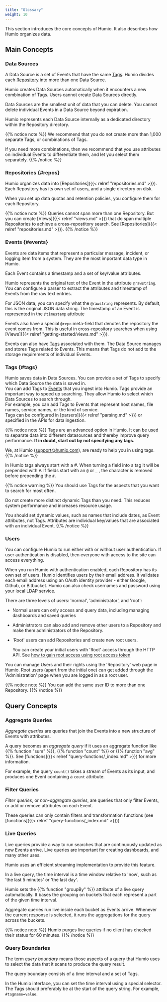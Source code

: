 ```yaml
---
title: "Glossary"
weight: 10
---
```

This section introduces the core concepts of Humio. It also describes how Humio organizes data.

## Main Concepts

### Data Sources

A Data Source is a set of Events that have the same [Tags](#tags).
Humio divides each [Repository](#repos) into more than one Data Source.

Humio creates Data Sources automatically when it encounters a new combination of Tags. Users cannot create Data Sources directly.

Data Sources are the smallest unit of data that you can delete.
You cannot delete individual Events in a Data Source beyond expiration.<!--GRW: I'm not sure what 'beyond expiration' means. -->

Humio represents each Data Source internally as a dedicated directory within the Repository directory.

{{% notice note %}}
We recommend that you do not create more than 1,000 separate Tags, or combinations of Tags.

If you need more combinations, then we recommend that you use attributes on individual Events to differentiate them, and let you select them separately.
{{% /notice %}}

### Repositories {#repos}

Humio organizes data into [Repositories]({{< relref "repositories.md" >}}).
Each Repository has its own set of users, and a single directory on disk.

When you set up data quotas and retention policies, you configure them for each Repository.

{{% notice note %}}
Queries cannot span more than one Repository. But you can create
[Views]({{< relref "views.md" >}})
that do span multiple Repositories to achieve a cross-repostitory search.
See [Repositories]({{< relref "repositories.md" >}}).
{{% /notice %}}

### Events {#events}

Events are data items that represent a particular message, incident, or logging item from a system. They are the most important data type in Humio.

Each Event contains a timestamp and a set of key/value attributes.

Humio represents the original text of the Event in the attribute `@rawstring`.
You can configure a parser to extract the attributes and timestamp of Events from the raw text entries.

For JSON data, you can specify what the `@rawstring` represents. By default, this is the original JSON data string.
The timestamp of an Event is represented in the `@timestamp` attribute

Events also have a special `@repo` meta-field that denotes the repository the event comes from.
This is useful in cross-repository searches when using [Views]({{< relref "getting-started/views.md" >}}).

Events can also have [Tags](#tags) associated with them.
The Data Source manages and stores Tags related to Events. This means that Tags do not add to the storage requirements of individual Events.

### Tags {#tags}

Humio saves data in Data Sources. You can provide a set of Tags to specify which Data Source the data is saved in.  
You can add Tags to [Events](#events) that you ingest into Humio.
Tags provide an important way to speed up searching. They allow Humio to select which Data Sources to search through.     
For example, you can add Tags to Events that represent host names, file names, service names, or the kind of service.  
Tags can be configured in [parsers]({{< relref "parsing.md" >}}) or specified in the APIs for data ingestion.

{{% notice note %}}
Tags are an advanced option in Humio. It can be used to separate data into different datasources and thereby improve query performance.
**If in doubt, start out by not specifying any tags.**

We, at Humio (support@humio.com), are ready to help you in using tags.
{{% /notice %}}

In Humio tags always start with a #. When turning a field into a tag it will be
prepended with `#`.
If fields start with an `@` or `_` , the character is removed before prepending
the `#`.

{{% notice warning %}}
You should use Tags for the aspects that you want to search for most often.

Do not create more distinct dynamic Tags than you need. This reduces system
performance and increases resource usage.

You should set dynamic values, such as names that include dates, as Event
attributes, not Tags. Attributes are individual key/values that are associated
with an individual Event.
{{% /notice %}}

### Users

You can configure Humio to run either with or without user authentication.
If user authentication is disabled, then everyone with access to the site can
access everything.

When you run Humio with authentication enabled, each Repository has its own set of users.
Humio identifies users by their email address. It validates each email address
using an OAuth identity provider - either Google, Github, or Bitbucket. Humio
can also check usernames and password using your local LDAP service.

There are three levels of users: 'normal', 'administrator', and 'root':

* Normal users can only access and query data, including managing dashboards and saved queries
* Administrators can also add and remove other users to a Repository and make them administrators of the Repository.
* 'Root' users can add Repositories and create new root users.

  You can create your initial users with 'Root' access through the HTTP API. See [how to gain root access using root access token](/operation/installation/authentication/#root-token)

You can manage Users and their rights using the 'Repository' web page in Humio. Root users (apart from the initial one) can get added through the 'Administration' page when you are logged in as a root user.

{{% notice note %}}
You can add the same user ID to more than one Repository.
{{% /notice %}}


## Query Concepts

### Aggregate Queries
_Aggregate queries_ are queries that join the Events into a new structure of Events with attributes.

A query becomes an _aggregate query_ if it uses an aggregate function
like {{% function "sum" %}}, {{% function "count" %}} or {{% function "avg" %}}. See [functions]({{< relref "query-functions/_index.md" >}}) for more information.

For example, the query `count()` takes a stream of Events as its input, and produces one Event containing a `count` attribute.

<!--
The final result of an _aggregate query_ is not ready until the query has completed, although it is still possible to get a partial result.
In contrast _filter queries_ can start streaming the response as soon as Events pass through the 'filter'
-->


### Filter Queries

_Filter queries_, or _non-aggregate queries_, are queries that only filter
Events, or add or remove attributes on each Event.

These queries can only contain filters and transformation functions
(see [functions]({{< relref "query-functions/_index.md" >}}))


### Live Queries

Live queries provide a way to run searches that are continuously
updated as new Events arrive. Live queries are important for creating dashboards,
and many other uses.

Humio uses an efficient streaming implementation to provide this feature.

In a live query, the time interval is a time window relative to 'now', such
as 'the last 5 minutes' or 'the last day'.

Humio sets the {{% function "groupBy" %}} attribute of a live query automatically.
It bases the grouping on buckets that each represent a part of the given time interval.

Aggregate queries run live inside each bucket as Events arrive. Whenever the current
response is selected, it runs the aggregations for the query across the buckets.

{{% notice note %}}
Humio purges live queries if no client has checked their status for 60 minutes.
{{% /notice %}}

### Query Boundaries

The term *query boundary* means those aspects of a query that
Humio uses to select the data that it scans to produce the query result.

The query boundary consists of a time interval and a set of Tags.

In the Humio interface, you can set the time interval using a special selector.
The Tags should preferably be at the start of the query string.
For example, `#tagname=value`.
